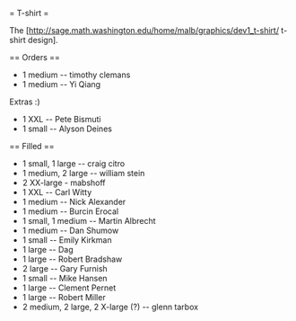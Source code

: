= T-shirt =

The [http://sage.math.washington.edu/home/malb/graphics/dev1_t-shirt/ t-shirt design].

== Orders ==

 * 1 medium -- timothy clemans
 * 1 medium -- Yi Qiang 

Extras :)
 * 1 XXL -- Pete Bismuti
 * 1 small -- Alyson Deines

== Filled ==

 * 1 small, 1 large -- craig citro
 * 1 medium, 2 large -- william stein
 * 2 XX-large - mabshoff
 * 1 XXL -- Carl Witty
 * 1 medium -- Nick Alexander
 * 1 medium -- Burcin Erocal
 * 1 small, 1 medium -- Martin Albrecht
 * 1 medium -- Dan Shumow
 * 1 small -- Emily Kirkman
 * 1 large -- Dag
 * 1 large -- Robert Bradshaw
 * 2 large -- Gary Furnish
 * 1 small -- Mike Hansen
 * 1 large -- Clement Pernet
 * 1 large -- Robert Miller
 * 2 medium, 2 large, 2 X-large (?) -- glenn tarbox

